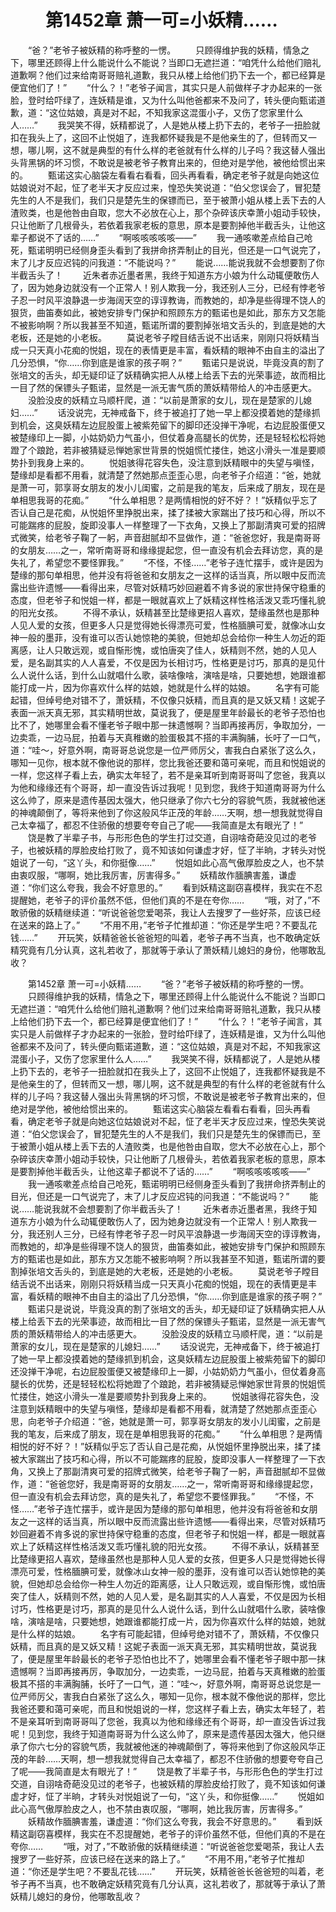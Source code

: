 # 　　第1452章 萧一可=小妖精……
　　“爸？”老爷子被妖精的称呼整的一愣。
　　只顾得维护我的妖精，情急之下，哪里还顾得上什么能说什么不能说？当即口无遮拦道：“咱凭什么给他们赔礼道歉啊？他们过来给南哥哥赔礼道歉，我只从楼上给他们扔下去一个，都已经算是便宜他们了！”
　　“什么？！”老爷子闻言，其实只是人前做样子才办起来的一张脸，登时给吓绿了，连妖精是谁，又为什么叫他爸都来不及问了，转头便向甄诺道歉，道：“这位姑娘，真是对不起，不知我家这混蛋小子，又伤了您家里什么人……”
　　我哭笑不得，妖精都说了，人是她从楼上扔下去的，老爷子一扭脸就扣在我头上了，这回不止悦姐了，连我都怀疑我是不是他亲生的了，但转而又一想，哪儿啊，这不就是典型的有什么样的老爸就有什么样的儿子吗？我这替人强出头背黑锅的坏习惯，不敢说是被老爷子教育出来的，但绝对是学他，被他给惯出来的。
　　甄诺这实心脑袋左看看右看看，回头再看看，确定老爷子就是向她这位姑娘说对不起，怔了老半天才反应过来，惶恐失笑说道：“伯父您误会了，冒犯楚先生的人不是我们，我们只是楚先生的保镖而已，至于被萧小姐从楼上丢下去的人渣败类，也是他咎由自取，您大不必放在心上，那个杂碎该庆幸萧小姐动手较快，只让他断了几根骨头，若依着我家老板的意思，原本是要割掉他半截舌头，让他这辈子都说不了话的……”
　　“啊咳咳咳咳咳——”
　　我一通咳嗽差点给自己呛死，甄诺明明已经侧身歪头看到了我拼命挤弄制止的目光，但还是一口气说完了，末了儿才反应迟钝的问我道：“不能说吗？”
　　能说……能说我就不会想要割了你半截舌头了！
　　近朱者赤近墨者黑，我终于知道东方小娘为什么动辄便敢伤人了，因为她身边就没有一个正常人！别人欺我一分，我还别人三分，已经有悖老爷子忍一时风平浪静退一步海阔天空的谆谆教诲，而教她的，却净是些得理不饶人的狠货，曲笛奏如此，被她安排专门保护和照顾东方的甄诺也是如此，那东方又怎能不被影响啊？所以我甚至不知道，甄诺所谓的要割掉张培文舌头的，到底是她的大老板，还是她的小老板。
　　莫说老爷子瞠目结舌说不出话来，刚刚只将妖精当成一只天真小花痴的悦姐，现在的表情更是丰富，看妖精的眼神不由自主的溢出了几分恐惧，“你……你到底是谁家的孩子啊？”
　　甄诺只是说说，毕竟没真的割了张培文的舌头，却无疑印证了妖精确实把人从楼上给丢下去的光荣事迹，故而相比一目了然的保镖头子甄诺，显然是一派无害气质的萧妖精带给人的冲击感更大。
　　没脸没皮的妖精立马顺杆爬，道：“以前是萧家的女儿，现在是楚家的儿媳妇……”
　　话没说完，无神戒备下，终于被追打了她一早上都没摸着她的楚缘抓到机会，这臭妖精左边屁股蛋上被紫苑留下的脚印还没掸干净呢，右边屁股蛋便又被楚缘印上一脚，小姑奶奶力气虽小，但仗着身高腿长的优势，还是轻轻松松将她蹬了个踉跄，若非被猜疑忌惮她家世背景的悦姐慌忙搂住，她这小滑头一准是要顺势扑到我身上来的。
　　悦姐骇得花容失色，没注意到妖精眼中的失望与嗔怪，楚缘却是看都不用看，就清楚了然她那点歪歪心思，向老爷子介绍道：“爸，她就是萧一可，郭享哥女朋友的发小儿闺蜜，之前是我的笔友，后来成了朋友，现在是单相思我哥的花痴。”
　　“什么单相思？是两情相悦的好不好？！”妖精似乎忘了否认自己是花痴，从悦姐怀里挣脱出来，揉了揉被大家踹出了技巧和心得，所以不可能踹疼的屁股，旋即没事人一样整理了一下衣角，又换上了那副清爽可爱的招牌式微笑，给老爷子鞠了一躬，声音甜腻却不显做作，道：“爸爸您好，我是南哥哥的女朋友……之一，常听南哥哥和缘缘提起您，但一直没有机会去拜访您，真的是失礼了，希望您不要怪罪我。”
　　“不怪，不怪……”老爷子连忙摆手，或许是因为楚缘的那句单相思，他并没有将爸爸和女朋友之一这样的话当真，所以眼中反而流露出些许遗憾——看得出来，尽管对妖精巧妙回避着不肯多说的家世持保守稳重的态度，但老爷子和悦姐一样，都是一眼就喜欢上了妖精这样性格活泼又乖巧懂礼貌的阳光女孩。
　　不得不承认，妖精甚至比楚缘更招人喜欢，楚缘虽然也是那种人见人爱的女孩，但更多人只是觉得她长得漂亮可爱，性格腼腆可爱，就像冰山女神一般的墨菲，没有谁可以否认她惊艳的美貌，但她却总会给你一种生人勿近的距离感，让人只敢远观，或自惭形愧，或怕唐突了佳人，妖精则不然，她的人见人爱，是名副其实的人人喜爱，不仅是因为长相讨巧，性格更是讨巧，那真的是见什么人说什么话，到什么山就唱什么歌，装啥像啥，演啥是啥，只要她想，她跟谁都能打成一片，因为你喜欢什么样的姑娘，她就是什么样的姑娘。
　　名字有可能起错，但绰号绝对错不了，萧妖精，不仅像只妖精，而且真的是又妖又精！这妮子表面一派天真无邪，其实精明世故，莫说我了，便是屋里年龄最长的老爷子恐怕也比不了，她哪里会看不懂老爷子眼中那一抹遗憾啊？当即再接再厉，争取加分，一边卖乖，一边马屁，拍着与天真稚嫩的脸蛋极其不搭的丰满胸脯，长吁了一口气，道：“哇～，好意外啊，南哥哥总说您是一位严师厉父，害我白白紧张了这么久，哪知一见你，根本就不像他说的那样，您比我爸还要和蔼可亲呢，而且和悦姐说的一样，您这样子看上去，确实太年轻了，若不是亲耳听到南哥哥叫了您爸，我真以为他和缘缘还有个哥哥，却一直没告诉过我呢！见到您，我终于知道南哥哥为什么这么帅了，原来是遗传基因太强大，他只继承了你六七分的容貌气质，我就被他迷的神魂颠倒了，等将来他到了你这般风华正茂的年龄……天啊，想一想我就觉得自己太幸福了，都忍不住骄傲的想要夸夸自己了呢——我简直是太有眼光了！”
　　饶是教了半辈子书，与形形色色的学生打过交道，自诩啥奇葩没见过的老爷子，也被妖精的厚脸皮给打败了，竟不知该如何谦虚才好，怔了半晌，才转头对悦姐说了一句，“这丫头，和你挺像……”
　　悦姐如此心高气傲厚脸皮之人，也不禁由衷叹服，“哪啊，她比我厉害，厉害得多。”
　　妖精故作腼腆害羞，谦虚道：“你们这么夸我，我会不好意思的。”
　　看到妖精这副窃喜模样，我实在不忍提醒她，老爷子的评价虽然不低，但他们真的不是在夸你……
　　“哦，对了，”不敢骄傲的妖精继续道：“听说爸爸您爱喝茶，我让人去搜罗了一些好茶，应该已经在送来的路上了。”
　　“不用不用，”老爷子忙推却道：“你还是学生吧？不要乱花钱……”
　　开玩笑，妖精爸爸长爸爸短的叫着，老爷子再不当真，也不敢确定妖精究竟有几分认真，这礼若收了，那就等于承认了萧妖精儿媳妇的身份，他哪敢乱收？

　　第1452章 萧一可=小妖精……
　　“爸？”老爷子被妖精的称呼整的一愣。
　　只顾得维护我的妖精，情急之下，哪里还顾得上什么能说什么不能说？当即口无遮拦道：“咱凭什么给他们赔礼道歉啊？他们过来给南哥哥赔礼道歉，我只从楼上给他们扔下去一个，都已经算是便宜他们了！”
　　“什么？！”老爷子闻言，其实只是人前做样子才办起来的一张脸，登时给吓绿了，连妖精是谁，又为什么叫他爸都来不及问了，转头便向甄诺道歉，道：“这位姑娘，真是对不起，不知我家这混蛋小子，又伤了您家里什么人……”
　　我哭笑不得，妖精都说了，人是她从楼上扔下去的，老爷子一扭脸就扣在我头上了，这回不止悦姐了，连我都怀疑我是不是他亲生的了，但转而又一想，哪儿啊，这不就是典型的有什么样的老爸就有什么样的儿子吗？我这替人强出头背黑锅的坏习惯，不敢说是被老爷子教育出来的，但绝对是学他，被他给惯出来的。
　　甄诺这实心脑袋左看看右看看，回头再看看，确定老爷子就是向她这位姑娘说对不起，怔了老半天才反应过来，惶恐失笑说道：“伯父您误会了，冒犯楚先生的人不是我们，我们只是楚先生的保镖而已，至于被萧小姐从楼上丢下去的人渣败类，也是他咎由自取，您大不必放在心上，那个杂碎该庆幸萧小姐动手较快，只让他断了几根骨头，若依着我家老板的意思，原本是要割掉他半截舌头，让他这辈子都说不了话的……”
　　“啊咳咳咳咳咳——”
　　我一通咳嗽差点给自己呛死，甄诺明明已经侧身歪头看到了我拼命挤弄制止的目光，但还是一口气说完了，末了儿才反应迟钝的问我道：“不能说吗？”
　　能说……能说我就不会想要割了你半截舌头了！
　　近朱者赤近墨者黑，我终于知道东方小娘为什么动辄便敢伤人了，因为她身边就没有一个正常人！别人欺我一分，我还别人三分，已经有悖老爷子忍一时风平浪静退一步海阔天空的谆谆教诲，而教她的，却净是些得理不饶人的狠货，曲笛奏如此，被她安排专门保护和照顾东方的甄诺也是如此，那东方又怎能不被影响啊？所以我甚至不知道，甄诺所谓的要割掉张培文舌头的，到底是她的大老板，还是她的小老板。
　　莫说老爷子瞠目结舌说不出话来，刚刚只将妖精当成一只天真小花痴的悦姐，现在的表情更是丰富，看妖精的眼神不由自主的溢出了几分恐惧，“你……你到底是谁家的孩子啊？”
　　甄诺只是说说，毕竟没真的割了张培文的舌头，却无疑印证了妖精确实把人从楼上给丢下去的光荣事迹，故而相比一目了然的保镖头子甄诺，显然是一派无害气质的萧妖精带给人的冲击感更大。
　　没脸没皮的妖精立马顺杆爬，道：“以前是萧家的女儿，现在是楚家的儿媳妇……”
　　话没说完，无神戒备下，终于被追打了她一早上都没摸着她的楚缘抓到机会，这臭妖精左边屁股蛋上被紫苑留下的脚印还没掸干净呢，右边屁股蛋便又被楚缘印上一脚，小姑奶奶力气虽小，但仗着身高腿长的优势，还是轻轻松松将她蹬了个踉跄，若非被猜疑忌惮她家世背景的悦姐慌忙搂住，她这小滑头一准是要顺势扑到我身上来的。
　　悦姐骇得花容失色，没注意到妖精眼中的失望与嗔怪，楚缘却是看都不用看，就清楚了然她那点歪歪心思，向老爷子介绍道：“爸，她就是萧一可，郭享哥女朋友的发小儿闺蜜，之前是我的笔友，后来成了朋友，现在是单相思我哥的花痴。”
　　“什么单相思？是两情相悦的好不好？！”妖精似乎忘了否认自己是花痴，从悦姐怀里挣脱出来，揉了揉被大家踹出了技巧和心得，所以不可能踹疼的屁股，旋即没事人一样整理了一下衣角，又换上了那副清爽可爱的招牌式微笑，给老爷子鞠了一躬，声音甜腻却不显做作，道：“爸爸您好，我是南哥哥的女朋友……之一，常听南哥哥和缘缘提起您，但一直没有机会去拜访您，真的是失礼了，希望您不要怪罪我。”
　　“不怪，不怪……”老爷子连忙摆手，或许是因为楚缘的那句单相思，他并没有将爸爸和女朋友之一这样的话当真，所以眼中反而流露出些许遗憾——看得出来，尽管对妖精巧妙回避着不肯多说的家世持保守稳重的态度，但老爷子和悦姐一样，都是一眼就喜欢上了妖精这样性格活泼又乖巧懂礼貌的阳光女孩。
　　不得不承认，妖精甚至比楚缘更招人喜欢，楚缘虽然也是那种人见人爱的女孩，但更多人只是觉得她长得漂亮可爱，性格腼腆可爱，就像冰山女神一般的墨菲，没有谁可以否认她惊艳的美貌，但她却总会给你一种生人勿近的距离感，让人只敢远观，或自惭形愧，或怕唐突了佳人，妖精则不然，她的人见人爱，是名副其实的人人喜爱，不仅是因为长相讨巧，性格更是讨巧，那真的是见什么人说什么话，到什么山就唱什么歌，装啥像啥，演啥是啥，只要她想，她跟谁都能打成一片，因为你喜欢什么样的姑娘，她就是什么样的姑娘。
　　名字有可能起错，但绰号绝对错不了，萧妖精，不仅像只妖精，而且真的是又妖又精！这妮子表面一派天真无邪，其实精明世故，莫说我了，便是屋里年龄最长的老爷子恐怕也比不了，她哪里会看不懂老爷子眼中那一抹遗憾啊？当即再接再厉，争取加分，一边卖乖，一边马屁，拍着与天真稚嫩的脸蛋极其不搭的丰满胸脯，长吁了一口气，道：“哇～，好意外啊，南哥哥总说您是一位严师厉父，害我白白紧张了这么久，哪知一见你，根本就不像他说的那样，您比我爸还要和蔼可亲呢，而且和悦姐说的一样，您这样子看上去，确实太年轻了，若不是亲耳听到南哥哥叫了您爸，我真以为他和缘缘还有个哥哥，却一直没告诉过我呢！见到您，我终于知道南哥哥为什么这么帅了，原来是遗传基因太强大，他只继承了你六七分的容貌气质，我就被他迷的神魂颠倒了，等将来他到了你这般风华正茂的年龄……天啊，想一想我就觉得自己太幸福了，都忍不住骄傲的想要夸夸自己了呢——我简直是太有眼光了！”
　　饶是教了半辈子书，与形形色色的学生打过交道，自诩啥奇葩没见过的老爷子，也被妖精的厚脸皮给打败了，竟不知该如何谦虚才好，怔了半晌，才转头对悦姐说了一句，“这丫头，和你挺像……”
　　悦姐如此心高气傲厚脸皮之人，也不禁由衷叹服，“哪啊，她比我厉害，厉害得多。”
　　妖精故作腼腆害羞，谦虚道：“你们这么夸我，我会不好意思的。”
　　看到妖精这副窃喜模样，我实在不忍提醒她，老爷子的评价虽然不低，但他们真的不是在夸你……
　　“哦，对了，”不敢骄傲的妖精继续道：“听说爸爸您爱喝茶，我让人去搜罗了一些好茶，应该已经在送来的路上了。”
　　“不用不用，”老爷子忙推却道：“你还是学生吧？不要乱花钱……”
　　开玩笑，妖精爸爸长爸爸短的叫着，老爷子再不当真，也不敢确定妖精究竟有几分认真，这礼若收了，那就等于承认了萧妖精儿媳妇的身份，他哪敢乱收？
